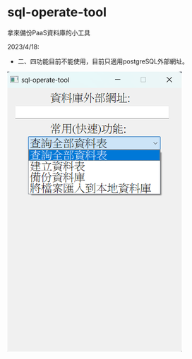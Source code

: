 # sql-operate-tool

拿來備份PaaS資料庫的小工具

2023/4/18:

* 二、四功能目前不能使用，目前只適用postgreSQL外部網址。

![URL](https://github.com/peter910820/sql-operate-tool/blob/main/img.png)